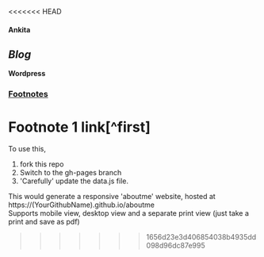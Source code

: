 <<<<<<< HEAD
#### Ankita
<i>Blog</i>
-------
<b>Wordpress</b>
### [Footnotes](https://github.com/markdown-it/markdown-it-footnote)

Footnote 1 link[^first]
=======
To use this,
1. fork this repo
2. Switch to the gh-pages branch 
3. 'Carefully' update the data.js file.  

This would generate a responsive 'aboutme' website, hosted at https://(YourGithubName).github.io/aboutme  
Supports mobile view, desktop view and a separate print view (just take a print and save as pdf)
>>>>>>> 1656d23e3d406854038b4935dd098d96dc87e995
